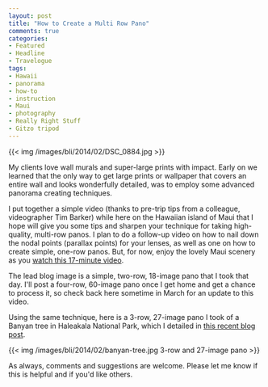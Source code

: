 ```yaml
---
layout: post
title: "How to Create a Multi Row Pano"
comments: true
categories:
- Featured
- Headline
- Travelogue
tags:
- Hawaii
- panorama
- how-to
- instruction
- Maui
- photography
- Really Right Stuff
- Gitzo tripod
---
```


{{<  img /images/bli/2014/02/DSC_0884.jpg   >}}

My clients love wall murals and super-large prints with impact. Early on we learned that the only way to get large prints or wallpaper that covers an entire wall and looks wonderfully detailed, was to employ some advanced panorama creating techniques.

<!--more-->

I put together a simple video (thanks to pre-trip tips from a colleague, videographer Tim Barker) while here on the Hawaiian island of Maui that I hope will give you some tips and sharpen your technique for taking high-quality, multi-row panos. I plan to do a follow-up video on how to nail down the nodal points (parallax points) for your lenses, as well as one on how to create simple, one-row panos. But, for now, enjoy the lovely Maui scenery as you [watch this 17-minute video](http://www.youtube.com/watch?v=edgmob9gtQ4&list=UUq6TJZjUFp877PkgeJkETew&feature=share). 

The lead blog image is a simple, two-row, 18-image pano that I took that day. I'll post a four-row, 60-image pano once I get home and get a chance to process it, so check back here sometime in March for an update to this video. 

Using the same technique, here is a 3-row, 27-image pano I took of a Banyan tree in Haleakala National Park, which I detailed in [this recent blog post](http://www.lesterpickerphoto.com/2014/02/21/banyan-tree-pano/).

{{<  img /images/bli/2014/02/banyan-tree.jpg 3-row and 27-image pano  >}}

As always, comments and suggestions are welcome. Please let me know if this is helpful and if you'd like others. 